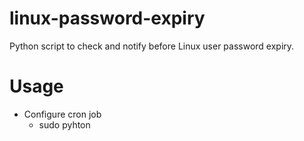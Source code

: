 # linux-password-expiry
Python script to check and notify before Linux user password expiry.
# Usage
* Configure cron job
  - sudo pyhton 
